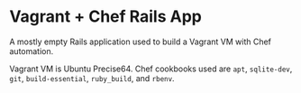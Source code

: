 # Vagrant + Chef Rails App

A mostly empty Rails application used to build a Vagrant VM with Chef automation.

Vagrant VM is Ubuntu Precise64. Chef cookbooks used are `apt`, `sqlite-dev`, `git`, `build-essential`, `ruby_build`, and `rbenv`.



